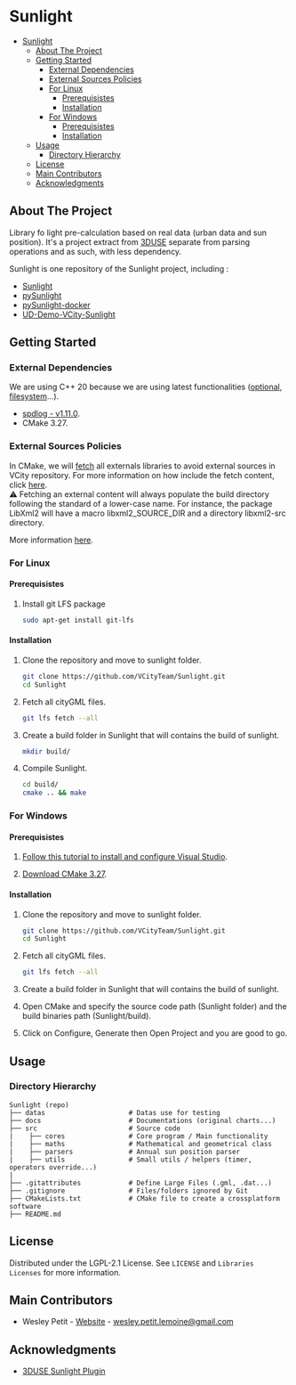 # Sunlight

<!-- TOC -->

- [Sunlight](#sunlight)
  - [About The Project](#about-the-project)
  - [Getting Started](#getting-started)
    - [External Dependencies](#external-dependencies)
    - [External Sources Policies](#external-sources-policies)
    - [For Linux](#for-linux)
      - [Prerequisistes](#prerequisistes)
      - [Installation](#installation)
    - [For Windows](#for-windows)
      - [Prerequisistes](#prerequisistes-1)
      - [Installation](#installation-1)
  - [Usage](#usage)
    - [Directory Hierarchy](#directory-hierarchy)
  - [License](#license)
  - [Main Contributors](#main-contributors)
  - [Acknowledgments](#acknowledgments)

<!-- /TOC -->

## About The Project

Library fo light pre-calculation based on real data (urban data and sun position). It's a project extract from [3DUSE](https://github.com/VCityTeam/3DUSE) separate from parsing operations and as such, with less dependency.  

Sunlight is one repository of the Sunlight project, including :

- [Sunlight](https://github.com/VCityTeam/Sunlight)
- [pySunlight](https://github.com/VCityTeam/pySunlight)
- [pySunlight-docker](https://github.com/VCityTeam/pySunlight-docker)
- [UD-Demo-VCity-Sunlight](https://github.com/VCityTeam/UD-Demo-VCity-Sunlight)

## Getting Started

### External Dependencies

We are using C++ 20 because we are using latest functionalities ([optional](https://en.cppreference.com/w/cpp/utility/optional), [filesystem](https://en.cppreference.com/w/cpp/filesystem)...).

- [spdlog - v1.11.0](https://github.com/gabime/spdlog).
- CMake 3.27.

### External Sources Policies

In CMake, we will [fetch](https://cmake.org/cmake/help/latest/module/FetchContent.html) all externals libraries to avoid external sources in VCity repository. For more information on how include the fetch content, click [here](https://stackoverflow.com/questions/63311116/how-to-find-the-source-directory-of-package-downloaded-via-fetchcontent).  
⚠️ Fetching an external content will always populate the build directory following the standard of a lower-case name. For instance, the package LibXml2 will have a macro libxml2_SOURCE_DIR and a directory libxml2-src directory.

More information [here](https://github.com/VCityTeam/Sunlight/issues/5).

### For Linux

#### Prerequisistes

1. Install git LFS package

   ``` bash
   sudo apt-get install git-lfs
   ```

#### Installation

1. Clone the repository and move to sunlight folder.

   ``` bash
   git clone https://github.com/VCityTeam/Sunlight.git
   cd Sunlight
   ```

2. Fetch all cityGML files.

   ``` bash
   git lfs fetch --all
   ```

3. Create a build folder in Sunlight that will contains the build of sunlight.

   ``` bash
   mkdir build/
   ```

4. Compile Sunlight.

   ``` bash
   cd build/
   cmake .. && make
   ```

### For Windows

#### Prerequisistes

1. [Follow this tutorial to install and configure Visual Studio](https://learn.microsoft.com/en-us/cpp/build/vscpp-step-0-installation?view=msvc-170).

2. [Download CMake 3.27](https://cmake.org/download/).

#### Installation

1. Clone the repository and move to sunlight folder.

   ``` bash
   git clone https://github.com/VCityTeam/Sunlight.git
   cd Sunlight
   ```

2. Fetch all cityGML files.

   ``` bash
   git lfs fetch --all
   ```

3. Create a build folder in Sunlight that will contains the build of sunlight.

4. Open CMake and specify the source code path (Sunlight folder) and the build binaries path (Sunlight/build).

5. Click on Configure, Generate then Open Project and you are good to go.

## Usage

### Directory Hierarchy

```
Sunlight (repo)
├── datas                     # Datas use for testing
├── docs                      # Documentations (original charts...)
├── src                       # Source code
|    ├── cores                # Core program / Main functionality
|    ├── maths                # Mathematical and geometrical class
|    ├── parsers              # Annual sun position parser
|    ├── utils                # Small utils / helpers (timer, operators override...)
|
├── .gitattributes            # Define Large Files (.gml, .dat...)
├── .gitignore                # Files/folders ignored by Git
├── CMakeLists.txt            # CMake file to create a crossplatform software
├── README.md
```

## License

Distributed under the LGPL-2.1 License. See `LICENSE` and `Libraries Licenses` for more information.

## Main Contributors

- Wesley Petit - [Website](https://wesleypetit.fr/) - <wesley.petit.lemoine@gmail.com>

## Acknowledgments

- [3DUSE Sunlight Plugin](https://github.com/VCityTeam/3DUSE)
